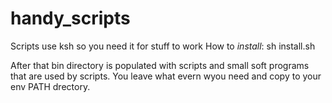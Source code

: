 # handy_scripts

 Scripts use ksh so you need it for stuff to work
 How to *install*:
   sh install.sh 

  After that bin directory is populated with scripts and small soft programs
that are used by scripts.
  You leave what evern wyou need and copy to your
env PATH drectory. 
